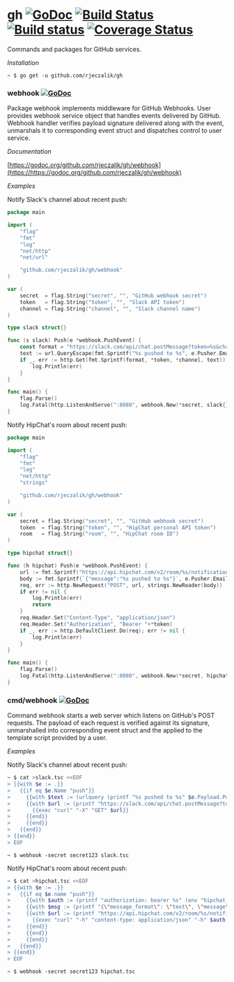 gh [![GoDoc](https://godoc.org/github.com/rjeczalik/gh?status.svg)](https://godoc.org/github.com/rjeczalik/gh) [![Build Status](https://img.shields.io/travis/rjeczalik/gh/master.svg)](https://travis-ci.org/rjeczalik/gh "linux_amd64") [![Build status](https://img.shields.io/appveyor/ci/rjeczalik/gh.svg)](https://ci.appveyor.com/project/rjeczalik/gh "windows_amd64") [![Coverage Status](https://img.shields.io/coveralls/rjeczalik/gh/master.svg)](https://coveralls.io/r/rjeczalik/gh?branch=master)
======

Commands and packages for GitHub services.

*Installation*

```
~ $ go get -u github.com/rjeczalik/gh
```

### webhook [![GoDoc](https://godoc.org/github.com/rjeczalik/gh/webhook?status.svg)](https://godoc.org/github.com/rjeczalik/gh/webhook)

Package webhook implements middleware for GitHub Webhooks. User provides webhook service object that handles events delivered by GitHub. Webhook handler verifies payload signature delivered along with the event, unmarshals it to corresponding event struct and dispatches control to user service.

*Documentation*

[https://godoc.org/github.com/rjeczalik/gh/webhook](https://https://godoc.org/github.com/rjeczalik/gh/webhook)

*Examples*

Notify Slack's channel about recent push:
```go
package main

import (
	"flag"
	"fmt"
	"log"
	"net/http"
	"net/url"

	"github.com/rjeczalik/gh/webhook"
)

var (
	secret  = flag.String("secret", "", "GitHub webhook secret")
	token   = flag.String("token", "", "Slack API token")
	channel = flag.String("channel", "", "Slack channel name")
)

type slack struct{}

func (s slack) Push(e *webhook.PushEvent) {
	const format = "https://slack.com/api/chat.postMessage?token=%s&channel=%s&text=%s"
	text := url.QueryEscape(fmt.Sprintf("%s pushed to %s", e.Pusher.Email, e.Repository.Name))
	if _, err := http.Get(fmt.Sprintf(format, *token, *channel, text)); err != nil {
		log.Println(err)
	}
}

func main() {
	flag.Parse()
	log.Fatal(http.ListenAndServe(":8080", webhook.New(*secret, slack{})))
}
```
Notify HipChat's room about recent push:
```go
package main

import (
	"flag"
	"fmt"
	"log"
	"net/http"
	"strings"

	"github.com/rjeczalik/gh/webhook"
)

var (
	secret = flag.String("secret", "", "GitHub webhook secret")
	token  = flag.String("token", "", "HipChat personal API token")
	room   = flag.String("room", "", "HipChat room ID")
)

type hipchat struct{}

func (h hipchat) Push(e *webhook.PushEvent) {
	url := fmt.Sprintf("https://api.hipchat.com/v2/room/%s/notification", *room)
	body := fmt.Sprintf(`{"message":"%s pushed to %s"}`, e.Pusher.Email, e.Repository.Name)
	req, err := http.NewRequest("POST", url, strings.NewReader(body))
	if err != nil {
		log.Println(err)
		return
	}
	req.Header.Set("Content-Type", "application/json")
	req.Header.Set("Authorization", "Bearer "+*token)
	if _, err := http.DefaultClient.Do(req); err != nil {
		log.Println(err)
	}
}

func main() {
	flag.Parse()
	log.Fatal(http.ListenAndServe(":8080", webhook.New(*secret, hipchat{})))
}
```

### cmd/webhook [![GoDoc](https://godoc.org/github.com/rjeczalik/gh/cmd/webhook?status.svg)](https://godoc.org/github.com/rjeczalik/gh/cmd/webhook)

Command webhook starts a web server which listens on GitHub's POST requests. The payload of each request is verified against its signature, unmarshalled into corresponding event struct and the applied to the template script provided by a user.

*Examples*

Notify Slack's channel about recent push:
```bash
~ $ cat >slack.tsc <<EOF
> {{with $e := .}}
>   {{if eq $e.Name "push"}}
>     {{with $text := (urlquery (printf "%s pushed to %s" $e.Payload.Pusher.Email $e.Payload.Repository.Name))}}
>     {{with $url := (printf "https://slack.com/api/chat.postMessage?token=%s&channel=%s&text=%s" (env "SLACK_TOKEN") (env "SLACK_CHANNEL") $text)}}
>       {{exec "curl" "-X" "GET" $url}}
>     {{end}}
>     {{end}}
>   {{end}}
> {{end}}
> EOF
```
```
~ $ webhook -secret secret123 slack.tsc
```
Notify HipChat's room about recent push:
```bash
~ $ cat >hipchat.tsc <<EOF 
> {{with $e := .}}
>   {{if eq $e.name "push"}}
>     {{with $auth := (printf "authorization: bearer %s" (env "hipchat_token"))}}
>     {{with $msg := (printf "{\"message_format\": \"text\", \"message\": \"%s pushed to %s\"}" $e.payload.pusher.email $e.payload.repository.name)}}
>     {{with $url := (printf "https://api.hipchat.com/v2/room/%s/notification" (env "hipchat_room"))}}
>       {{exec "curl" "-h" "content-type: application/json" "-h" $auth "-x" "post" "-d" $msg $url | log}}
>     {{end}}
>     {{end}}
>     {{end}}
>   {{end}}
> {{end}}
> EOF
```
```
~ $ webhook -secret secret123 hipchat.tsc
```
